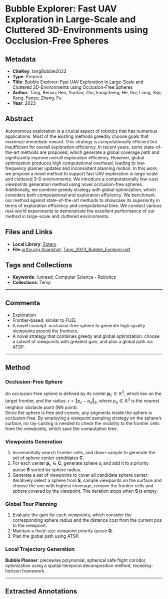 # Bubble Explorer: Fast UAV Exploration in Large-Scale and Cluttered 3D-Environments using Occlusion-Free Spheres

## Metadata
- **CiteKey**: tangBubble2023
- **Type**: Preprint
- **Title**: Bubble Explorer: Fast UAV Exploration in Large-Scale and Cluttered 3D-Environments using Occlusion-Free Spheres
- **Author**: Tang, Benxu; Ren, Yunfan; Zhu, Fangcheng; He, Rui; Liang, Siqi; Kong, Fanze; Zhang, Fu 
- **Year**: 2023 


## Abstract
Autonomous exploration is a crucial aspect of robotics that has numerous applications. Most of the existing methods greedily choose goals that maximize immediate reward. This strategy is computationally efficient but insufficient for overall exploration efficiency. In recent years, some state-of-the-art methods are proposed, which generate a global coverage path and significantly improve overall exploration efficiency. However, global optimization produces high computational overhead, leading to low-frequency planner updates and inconsistent planning motion. In this work, we propose a novel method to support fast UAV exploration in large-scale and cluttered 3-D environments. We introduce a computationally low-cost viewpoints generation method using novel occlusion-free spheres. Additionally, we combine greedy strategy with global optimization, which considers both computational and exploration efficiency. We benchmark our method against state-of-the-art methods to showcase its superiority in terms of exploration efficiency and computational time. We conduct various real-world experiments to demonstrate the excellent performance of our method in large-scale and cluttered environments.
## Files and Links
- **Local Library**: [Zotero](zotero://select/library/items/JDGIH3DQ)
- **File**:[arXiv.org Snapshot](zotero://open-pdf/library/items/GN3TVR4R); [Tang_2023_Bubble_Explorer.pdf](zotero://open-pdf/library/items/IHEWAUZJ)

## Tags and Collections
- **Keywords**: /unread; Computer Science - Robotics
- **Collections**: Temp


---

## Comments
*   Exploration
*   Frontier-based, similar to FUEL
*   A novel concept: occlusion-free sphere to generate high-quality viewpoints around the frontiers.
*   A novel strategy that combines greedy and global optimization: choose a subset of viewpoints with greatest gain, and plan a global path via ATSP.


---

## Method
### Occlusion-Free Sphere
An occlusion-free sphere is defined by its center $\mathbf{p}_{c}\in \mathbb{R}^{3}$, which lies on the target frontier, and the radius: $r=\Vert \mathrm{p}_{c}-\mathrm{p}_{o}\Vert_{2}$, where $\mathrm{p}_{o}\in\mathbb{R}^{3}$ is the nearest neighbor obstacle point (NN point).  
Since the sphere is free and convex, any segments inside the sphere is occlusion-free. By employing a viewpoint sampling strategy on the sphere’s surface, no ray-casting is needed to check the visibility to the frontier cells from the viewpoints, which save the computation time.
### Viewpoints Generation
1. Incrementally search frontier cells, and down-sample to generate the set of sphere center candidates $\mathbf{C}$.
2. For each center $\mathbf{p}_{c}\in \mathbf{C}$, generate sphere $s_{i}$ and add it to a priority queue $\mathbf{S}$ sorted by sphere radius.
3. Generate a set of viewpoints to cover all candidate sphere center: Iteratively select a sphere from $\mathbf{S}$, sample viewpoints on the surface and choose the one with highest coverage, remove the frontier cells and sphere covered by the viewpoint. The iteration stops when $\mathbf{S}$ is empty.
### Global Tour Planning
1. Evaluate the gain for each viewpoints, which consider the corresponding sphere radius and the distance cost from the current pos to the viewpoint.
2. Maintain a fixed-size viewpoint priority queue $\mathbf{Q}$.
3. Plan the global path using ATSP.
### Local Trajectory Generation
**Bubble Planner**: piecewise polynomial, spherical safe flight corridor, optimization using a spatial-temporal decomposition method, receding-horizon framework.

---

## Extracted Annotations
